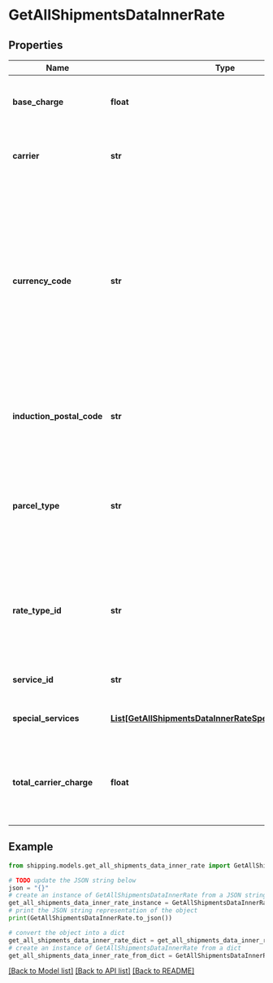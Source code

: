 # GetAllShipmentsDataInnerRate


## Properties

Name | Type | Description | Notes
------------ | ------------- | ------------- | -------------
**base_charge** | **float** | The base service charge is payable to the carrier, excluding special service charges. | [optional] 
**carrier** | **str** | Carrier is a service used to transport the parcels or couriers from one place to another. | [optional] 
**currency_code** | **str** | A three-character (all uppercase letter) symbol of a currency according to the international ISO standard. As a rule, the first two letters denote the name of the country, and the third letter, the name of the currency thereof.For example, for US - the currency is Dollars and code is USD. Similarly for Canada, the currencycode is CAD, and for India, it is INR.  | [optional] 
**induction_postal_code** | **str** | The postal code where a shipment or shipments are tendered to a carrier. This can be different from the Sender’s address. | [optional] 
**parcel_type** | **str** | Parcel Type is required for creating a shipment while rating a parcel, which varies as per Carrier selection. ParcelType have categories like Package, Envelopes, Paks, Boxes, Tube, etc. | [optional] 
**rate_type_id** | **str** | Its value can be CONTRACT_RATES, COMMERCIAL or COMMERCIAL_BASE for USPS and COMMERCIAL for other carriers depending on the Pitney Bowes contract/subscription | [optional] 
**service_id** | **str** | The unique identifier given to the carrier specific service. | [optional] 
**special_services** | [**List[GetAllShipmentsDataInnerRateSpecialServicesInner]**](GetAllShipmentsDataInnerRateSpecialServicesInner.md) | This provides a carrier-service based special or extra sevice. | [optional] 
**total_carrier_charge** | **float** | The total amount payable to the carrier, including special service fees, surcharges, and any international taxes and duties, except as noted below: | [optional] 

## Example

```python
from shipping.models.get_all_shipments_data_inner_rate import GetAllShipmentsDataInnerRate

# TODO update the JSON string below
json = "{}"
# create an instance of GetAllShipmentsDataInnerRate from a JSON string
get_all_shipments_data_inner_rate_instance = GetAllShipmentsDataInnerRate.from_json(json)
# print the JSON string representation of the object
print(GetAllShipmentsDataInnerRate.to_json())

# convert the object into a dict
get_all_shipments_data_inner_rate_dict = get_all_shipments_data_inner_rate_instance.to_dict()
# create an instance of GetAllShipmentsDataInnerRate from a dict
get_all_shipments_data_inner_rate_from_dict = GetAllShipmentsDataInnerRate.from_dict(get_all_shipments_data_inner_rate_dict)
```
[[Back to Model list]](../README.md#documentation-for-models) [[Back to API list]](../README.md#documentation-for-api-endpoints) [[Back to README]](../README.md)


